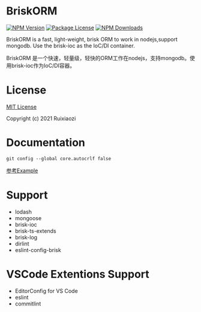 # BriskORM

<a href="https://www.npmjs.com/package/brisk-orm"><img src="https://img.shields.io/npm/v/brisk-orm.svg" alt="NPM Version" /></a>
<a href="https://www.npmjs.com/package/brisk-orm"><img src="https://img.shields.io/npm/l/brisk-orm.svg" alt="Package License" /></a>
<a href="https://www.npmjs.com/package/brisk-orm"><img src="https://img.shields.io/npm/dm/brisk-orm.svg" alt="NPM Downloads" /></a>

BriskORM is a fast, light-weight, brisk ORM to work in nodejs,support mongodb. Use the brisk-ioc as the IoC/DI container.

BriskORM 是一个快速，轻量级，轻快的ORM工作在nodejs，支持mongodb。使用brisk-ioc作为IoC/DI容器。

# License

[MIT License](./LICENSE)

Copyright (c) 2021 Ruixiaozi

# Documentation

`git config --global core.autocrlf false`

[参考Example](./example)


# Support

+ lodash
+ mongoose
+ brisk-ioc
+ brisk-ts-extends
+ brisk-log
+ dirlint
+ eslint-config-brisk

# VSCode Extentions Support

+ EditorConfig for VS Code
+ eslint
+ commitlint